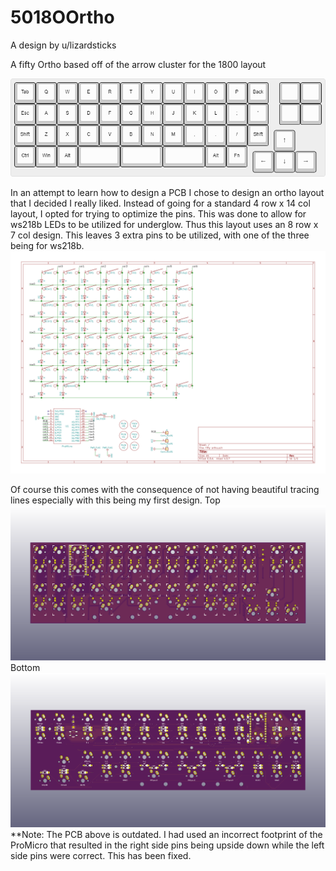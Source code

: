# 5018OOrtho
A design by u/lizardsticks

A fifty Ortho based off of the arrow cluster for the 1800 layout

![alt text](https://raw.githubusercontent.com/noredlace/FiftyOrtho1800/master/kle/fifty1800%20kle.png)



In an attempt to learn how to design a PCB I chose to design an ortho layout that I decided I really liked. Instead of going for a standard 4 row x 14 col layout, I opted for trying to optimize the pins. This was done to allow for ws218b LEDs to be utilized for underglow. Thus this layout uses an 8 row x 7 col design. This leaves 3 extra pins to be utilized, with one of the three being for ws218b. 
![alt text](https://raw.githubusercontent.com/noredlace/FiftyOrtho1800/master/schematic/fifty%20ortho%20image.png)




Of course this comes with the consequence of not having beautiful tracing lines especially with this being my first design. 
Top
![alt text](https://raw.githubusercontent.com/noredlace/FiftyOrtho1800/master/pcb/fifty%20ortho%20top.png)
Bottom
![alt text](https://raw.githubusercontent.com/noredlace/FiftyOrtho1800/master/pcb/fifty%20ortho%20bottom.png)
**Note: The PCB above is outdated. I had used an incorrect footprint of the ProMicro that resulted in the right side pins being upside down while the left side pins were correct. This has been fixed.